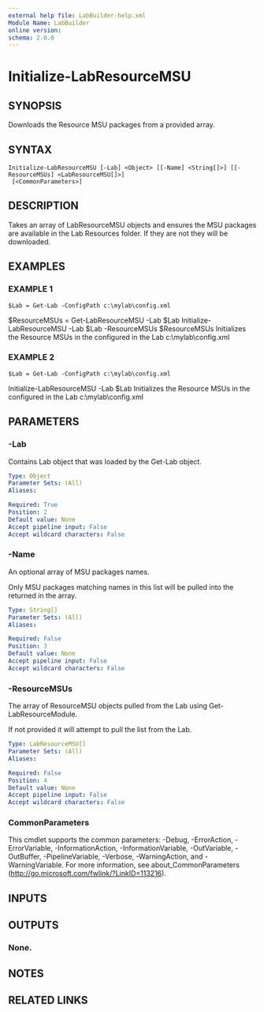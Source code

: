 ```yaml
---
external help file: LabBuilder-help.xml
Module Name: LabBuilder
online version:
schema: 2.0.0
---
```


# Initialize-LabResourceMSU

## SYNOPSIS
Downloads the Resource MSU packages from a provided array.

## SYNTAX

```
Initialize-LabResourceMSU [-Lab] <Object> [[-Name] <String[]>] [[-ResourceMSUs] <LabResourceMSU[]>]
 [<CommonParameters>]
```

## DESCRIPTION
Takes an array of LabResourceMSU objects and ensures the MSU packages are available in the
Lab Resources folder.
If they are not they will be downloaded.

## EXAMPLES

### EXAMPLE 1
```
$Lab = Get-Lab -ConfigPath c:\mylab\config.xml
```

$ResourceMSUs = Get-LabResourceMSU -Lab $Lab
Initialize-LabResourceMSU -Lab $Lab -ResourceMSUs $ResourceMSUs
Initializes the Resource MSUs in the configured in the Lab c:\mylab\config.xml

### EXAMPLE 2
```
$Lab = Get-Lab -ConfigPath c:\mylab\config.xml
```

Initialize-LabResourceMSU -Lab $Lab
Initializes the Resource MSUs in the configured in the Lab c:\mylab\config.xml

## PARAMETERS

### -Lab
Contains Lab object that was loaded by the Get-Lab object.

```yaml
Type: Object
Parameter Sets: (All)
Aliases:

Required: True
Position: 2
Default value: None
Accept pipeline input: False
Accept wildcard characters: False
```

### -Name
An optional array of MSU packages names.

Only MSU packages matching names in this list will be pulled into the returned in the array.

```yaml
Type: String[]
Parameter Sets: (All)
Aliases:

Required: False
Position: 3
Default value: None
Accept pipeline input: False
Accept wildcard characters: False
```

### -ResourceMSUs
The array of ResourceMSU objects pulled from the Lab using Get-LabResourceModule.

If not provided it will attempt to pull the list from the Lab.

```yaml
Type: LabResourceMSU[]
Parameter Sets: (All)
Aliases:

Required: False
Position: 4
Default value: None
Accept pipeline input: False
Accept wildcard characters: False
```

### CommonParameters
This cmdlet supports the common parameters: -Debug, -ErrorAction, -ErrorVariable, -InformationAction, -InformationVariable, -OutVariable, -OutBuffer, -PipelineVariable, -Verbose, -WarningAction, and -WarningVariable.
For more information, see about_CommonParameters (http://go.microsoft.com/fwlink/?LinkID=113216).

## INPUTS

## OUTPUTS

### None.
## NOTES

## RELATED LINKS
